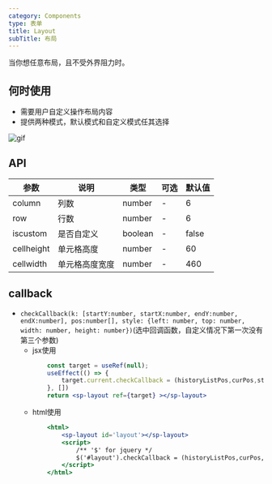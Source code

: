 ```yaml
---
category: Components
type: 表单
title: Layout  
subTitle: 布局
---
```


当你想任意布局，且不受外界阻力时。

## 何时使用
- 需要用户自定义操作布局内容
- 提供两种模式，默认模式和自定义模式任其选择

![gif](http://101.43.178.134:8888/down/VYECa40o6pHI)


## API 
| 参数       | 说明           | 类型    | 可选 | 默认值 |
| ---------- | -------------- | ------- | ---- | ------ |
| column     | 列数           | number  | -    | 6      |
| row        | 行数           | number  | -    | 6      |
| iscustom   | 是否自定义     | boolean | -    | false      |
| cellheight | 单元格高度     | number  | -    | 60      |
| cellwidth  | 单元格高度宽度 | number  | -    | 460      |


## callback
- `checkCallback(k: [startY:number, startX:number, endY:number, endX:number], pos:number[], style: {left: number, top: number, width: number, height: number})`(选中回调函数，自定义情况下第一次没有第三个参数)
  - jsx使用
    ```jsx
        const target = useRef(null);
        useEffect(() => {
            target.current.checkCallback = (historyListPos,curPos,style) => {}
        }, [])
        return <sp-layout ref={target} ></sp-layout>
    ```
  - html使用
    ```jsx
        <html>
            <sp-layout id='layout'></sp-layout>
            <script>
                /** '$' for jquery */
                $('#layout').checkCallback = (historyListPos,curPos,style) => {}
            </script>
        </html>
    ```